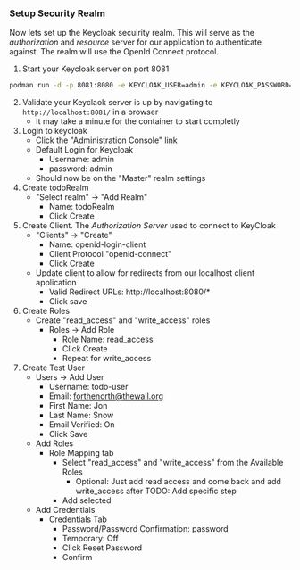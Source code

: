 ### Setup Security Realm

Now lets set up the Keycloak secuirity realm. This will serve as the *authorization* and *resource* server for our application to authenticate against. The realm will use the OpenId Connect protocol.

1. Start your Keycloak server on port 8081
  ```sh
  podman run -d -p 8081:8080 -e KEYCLOAK_USER=admin -e KEYCLOAK_PASSWORD=admin -e DB_VENDOR=H2  quay.io/keycloak/keycloak
  ```
2. Validate your Keyclaok server is up by navigating to `http://localhost:8081/` in a browser
    - It may take a minute for the container to start completly
3.  Login to keycloak
    - Click the "Administration Console" link
    - Default Login for Keycloak
      - Username: admin
      - password: admin 
    - Should now be on the "Master" realm settings
4. Create todoRealm
    - "Select realm" -> "Add Realm"
      - Name: todoRealm
      - Click Create
5. Create Client. The *Authorization Server* used to connect to KeyCloak
    - "Clients" -> "Create"
      - Name: openid-login-client
      - Client Protocol "openid-connect"
      - Click Create
    - Update client to allow for redirects from our localhost client application
      - Valid Redirect URLs: http://localhost:8080/*
      - Click save
6. Create Roles
    - Create "read_access" and "write_access" roles
      - Roles -> Add Role
        - Role Name: read_access
        - Click Create
        - Repeat for write_access
7. Create Test User
    - Users -> Add User
      - Username: todo-user
      - Email: forthenorth@thewall.org
      - First Name: Jon
      - Last Name: Snow
      - Email Verified: On
      - Click Save
    - Add Roles
      - Role Mapping tab
        - Select "read_access" and "write_access" from the Available Roles
          - Optional: Just add read access and come back and add write_access after TODO: Add specific step
        - Add selected
    - Add Credentials
      - Credentials Tab
        - Password/Password Confirmation: password
        - Temporary: Off
        - Click Reset Password
        - Confirm
